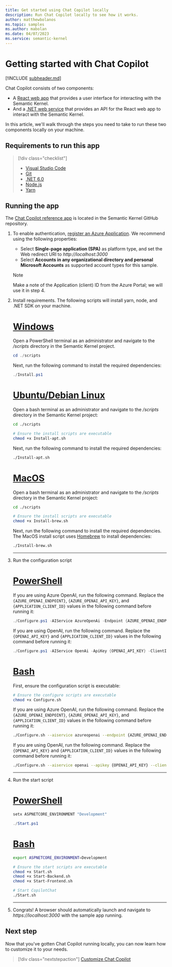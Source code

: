 ```yaml
---
title: Get started using Chat Copilot locally
description: Run Chat Copilot locally to see how it works.
author: matthewbolanos
ms.topic: samples
ms.author: mabolan
ms.date: 04/07/2023
ms.service: semantic-kernel
---
```

# Getting started with Chat Copilot

[!INCLUDE [subheader.md](../includes/pat_large.md)]

Chat Copilot consists of two components:
- A [React web app](https://github.com/microsoft/chat-copilot/tree/main/webapp) that provides a user interface for interacting with the Semantic Kernel.
- And a [.NET web service](https://github.com/microsoft/chat-copilot/tree/main/webapi) that provides an API for the React web app to interact with the Semantic Kernel.

In this article, we'll walk through the steps you need to take to run these two components locally on your machine.

## Requirements to run this app

> [!div class="checklist"]
> * [Visual Studio Code](https://code.visualstudio.com/Download)
> * [Git](https://git-scm.com/book/en/v2/Getting-Started-Installing-Git)
> * [.NET 6.0](https://dotnet.microsoft.com/en-us/download/dotnet/6.0)
> * [Node.js](https://nodejs.org/en/download)
> * [Yarn](https://classic.yarnpkg.com/lang/en/docs/install)

## Running the app
The [Chat Copilot reference app](https://github.com/microsoft/chat-copilot/blob/main/README.md) is located in the Semantic Kernel GitHub repository.

1) To enable authentication, [register an Azure Application](/azure/active-directory/develop/quickstart-register-app). We recommend using the following properties:
    - Select __Single-page application (SPA)__ as platform type, and set the Web redirect URI to _http://localhost:3000_
    - Select __Accounts in any organizational directory and personal Microsoft Accounts__ as supported account types for this sample.
    
    > [!Note]
    > Make a note of the Application (client) ID from the Azure Portal; we will use it in step 4.

2) Install requirements. The following scripts will install yarn, node, and .NET SDK on your machine.

    # [Windows](#tab/Windows)
    Open a PowerShell terminal as an administrator and navigate to the _/scripts_ directory in the Semantic Kernel project.

    ```powershell
    cd ./scripts
    ```
    
    Next, run the following command to install the required dependencies:
    ```powershell
    ./Install.ps1
    ```

    # [Ubuntu/Debian Linux](#tab/Linux)
    Open a bash terminal as an administrator and navigate to the _/scripts_ directory in the Semantic Kernel project:
    ```bash
    cd ./scripts

    # Ensure the install scripts are executable
    chmod +x Install-apt.sh
    ```

    Next, run the following command to install the required dependencies:
    ```bash
    ./Install-apt.sh
    ```
    # [MacOS](#tab/macos)

    Open a bash terminal as an administrator and navigate to the _/scripts_ directory in the Semantic Kernel project:
    ```bash
    cd ./scripts

    # Ensure the install scripts are executable
    chmod +x Install-brew.sh
    ```

    Next, run the following command to install the required dependencies. The MacOS install script uses [Homebrew](https://brew.sh/) to install dependencies:
    ```bash
    ./Install-brew.sh
    ```
    ---


3) Run the configuration script

    # [PowerShell](#tab/Powershell)
    If you are using Azure OpenAI, run the following command. Replace the `{AZURE_OPENAI_ENDPOINT}`, `{AZURE_OPENAI_API_KEY}`, and `{APPLICATION_CLIENT_ID}` values in the following command before running it:

    ```powershell
    ./Configure.ps1 -AIService AzureOpenAi -Endpoint {AZURE_OPENAI_ENDPOINT} -ApiKey {AZURE_OPENAI_API_KEY} -ClientId {APPLICATION_CLIENT_ID}
    ```

    If you are using OpenAI, run the following command. Replace the  `{OPENAI_API_KEY}` and `{APPLICATION_CLIENT_ID}` values in the following command before running it:

    ```powershell
    ./Configure.ps1 -AIService OpenAi -ApiKey {OPENAI_API_KEY} -ClientId {APPLICATION_CLIENT_ID}
    ```

    # [Bash](#tab/Bash)
    First, ensure the configuration script is executable:
    ```bash
    # Ensure the configure scripts are executable
    chmod +x Configure.sh
    ```
    
    If you are using Azure OpenAI, run the following command. Replace the `{AZURE_OPENAI_ENDPOINT}`, `{AZURE_OPENAI_API_KEY}`, and `{APPLICATION_CLIENT_ID}` values in the following command before running it:

    ```bash
    ./Configure.sh --aiservice azureopenai --endpoint {AZURE_OPENAI_ENDPOINT} --apikey {AZURE_OPENAI_API_KEY} --clientid {APPLICATION_CLIENT_ID}
    ```

     If you are using OpenAI, run the following command. Replace the `{OPENAI_API_KEY}` and `{APPLICATION_CLIENT_ID}` values in the following command before running it:

    ```bash
    ./Configure.sh --aiservice openai --apikey {OPENAI_API_KEY} --clientid {APPLICATION_CLIENT_ID}
    ```
    ---

4) Run the start script
    
    # [PowerShell](#tab/Powershell)

    ```powershell
    setx ASPNETCORE_ENVIRONMENT "Development"

    ./Start.ps1
    ```

    # [Bash](#tab/Bash)

    ```bash
    export ASPNETCORE_ENVIRONMENT=Development

    # Ensure the start scripts are executable
    chmod +x Start.sh
    chmod +x Start-Backend.sh
    chmod +x Start-Frontend.sh

    # Start CopilotChat 
    ./Start.sh
    ```
    ---
5) Congrats! A browser should automatically launch and navigate to _https://localhost:3000_ with the sample app running.

## Next step

Now that you've gotten Chat Copilot running locally, you can now learn how to customize it to your needs.

> [!div class="nextstepaction"]
> [Customize Chat Copilot](./customizing-chat-copilot.md)
